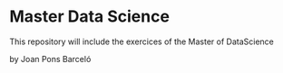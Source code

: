 # Master Data Science

This repository will include the exercices of the Master of DataScience

by Joan Pons Barceló


